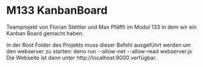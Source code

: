 # M133 KanbanBoard
Teamprojekt von Florian Stettler und Max Pfäffli im Modul 133 in dem wir ein Kanban Board gemacht haben.

In der Root Folder des Projekts muss dieser Befehl ausgeführt werden um den webserver zu starten: deno run --allow-net --allow-read webserver.js 
Die Webseite ist dann unter http://localhost:8000 verfügbar.